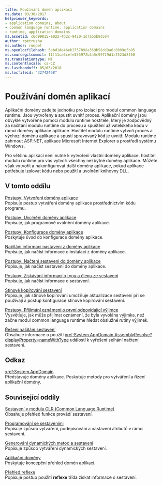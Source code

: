 ```yaml
---
title: Používání domén aplikací
ms.date: 03/30/2017
helpviewer_keywords:
- application domains, about
- common language runtime, application domains
- runtime, application domains
ms.assetid: c6d99815-e022-4d2c-9420-1d7ab5b9d504
author: rpetrusha
ms.author: ronpet
ms.openlocfilehash: 5ebd1de46eb2757098a369b58dd9a6c0009e5b95
ms.sourcegitcommit: 11f11ca6cefe555972b3a5c99729d1a7523d8f50
ms.translationtype: MT
ms.contentlocale: cs-CZ
ms.lasthandoff: 05/03/2018
ms.locfileid: "32742468"
---
```

# <a name="using-application-domains"></a>Používání domén aplikací
Aplikační domény zadejte jednotku pro izolaci pro modul common language runtime. Jsou vytvořeny a spustit uvnitř proces. Aplikační domény jsou obvykle vytvořené pomocí modulu runtime hostitele, který je zodpovědný za načítání modulu runtime do procesu a spuštění uživatelského kódu v rámci domény aplikace aplikace. Hostitel modulu runtime vytvoří proces a výchozí doménu aplikace a spustí spravovaný kód je uvnitř. Modulu runtime zahrnout ASP.NET, aplikace Microsoft Internet Explorer a prostředí systému Windows.  
  
 Pro většinu aplikací není nutné k vytvoření vlastní domény aplikace. hostitel modulu runtime pro vás vytvoří všechny nezbytné domény aplikace. Můžete však vytvořit a nakonfigurovat další domény aplikace, pokud aplikace potřebuje izolovat kódu nebo použití a uvolnění knihovny DLL.  
  
## <a name="in-this-section"></a>V tomto oddílu  
 [Postupy: Vytvoření domény aplikace](../../../docs/framework/app-domains/how-to-create-an-application-domain.md)  
 Popisuje postup vytváření domény aplikace prostřednictvím kódu programu.  
  
 [Postupy: Uvolnění domény aplikace](../../../docs/framework/app-domains/how-to-unload-an-application-domain.md)  
 Popisuje, jak programově uvolnění domény aplikace.  
  
 [Postupy: Konfigurace domény aplikace](../../../docs/framework/app-domains/how-to-configure-an-application-domain.md)  
 Poskytuje úvod do konfigurace domény aplikace.  
  
 [Načítání informací nastavení z domény aplikace](../../../docs/framework/app-domains/retrieve-setup-information.md)  
 Popisuje, jak načíst informace o instalaci z domény aplikace.  
  
 [Postupy: Načtení sestavení do domény aplikace](../../../docs/framework/app-domains/how-to-load-assemblies-into-an-application-domain.md)  
 Popisuje, jak načíst sestavení do domény aplikace.  
  
 [Postupy: Získávání informací o typu a členu ze sestavení](../../../docs/framework/app-domains/how-to-obtain-type-and-member-information-from-an-assembly.md)  
 Popisuje, jak načíst informace o sestavení.  
  
 [Stínové kopírování sestavení](../../../docs/framework/app-domains/shadow-copy-assemblies.md)  
 Popisuje, jak stínové kopírování umožňuje aktualizace sestavení při se používají a postup konfigurace stínové kopírování sestavení.  
  
 [Postupy: Přijímání oznámení o první odpovídající výjimce](../../../docs/framework/app-domains/how-to-receive-first-chance-exception-notifications.md)  
 Vysvětluje, jak může přijímat oznámení, že byla vyvolána výjimka, než začne modul common language runtime hledat obslužné rutiny výjimek.  
  
 [Řešení načítání sestavení](../../../docs/framework/app-domains/resolve-assembly-loads.md)  
 Obsahuje informace o použití <xref:System.AppDomain.AssemblyResolve?displayProperty=nameWithType> událostí k vyřešení selhání načtení sestavení.  
  
## <a name="reference"></a>Odkaz  
 <xref:System.AppDomain>  
 Představuje domény aplikace. Poskytuje metody pro vytváření a řízení aplikační domény.  
  
## <a name="related-sections"></a>Související oddíly  
 [Sestavení v modulu CLR (Common Language Runtime)](../../../docs/framework/app-domains/assemblies-in-the-common-language-runtime.md)  
 Obsahuje přehled funkce provádí sestavení.  
  
 [Programování se sestaveními](../../../docs/framework/app-domains/programming-with-assemblies.md)  
 Popisuje způsob vytváření, podepisování a nastavení atributů v rámci sestavení.  
  
 [Generování dynamických metod a sestavení](../../../docs/framework/reflection-and-codedom/emitting-dynamic-methods-and-assemblies.md)  
 Popisuje způsob vytváření dynamických sestavení.  
  
 [Aplikační domény](../../../docs/framework/app-domains/application-domains.md)  
 Poskytuje koncepční přehled domén aplikací.  
  
 [Přehled reflexe](../../../docs/framework/reflection-and-codedom/reflection.md)  
 Popisuje postup použití **reflexe** třída získat informace o sestavení.
